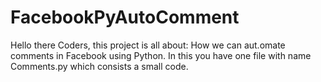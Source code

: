 # FacebookPyAutoComment
Hello there Coders, this project is all about: How we can aut.omate comments in Facebook using Python.
In this you have one file with name Comments.py which consists a small code.
